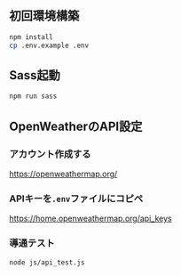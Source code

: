 ## 初回環境構築
```sh
npm install
cp .env.example .env
```

## Sass起動
```sh
npm run sass
```

## OpenWeatherのAPI設定
### アカウント作成する
https://openweathermap.org/
### APIキーを`.env`ファイルにコピぺ
https://home.openweathermap.org/api_keys
### 導通テスト
```sh
node js/api_test.js
```